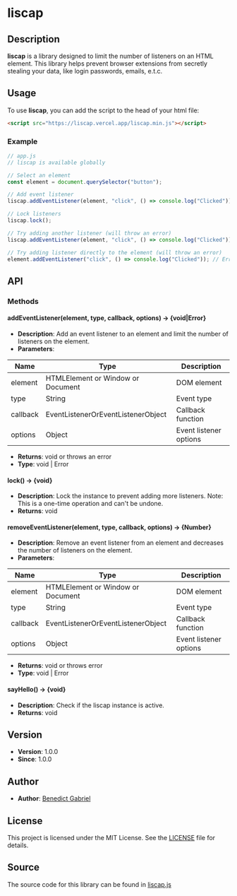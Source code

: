 # liscap

## Description

**liscap** is a library designed to limit the number of listeners on an HTML element. This library helps prevent browser extensions from secretly stealing your data, like login passwords, emails, e.t.c.

## Usage

To use **liscap**, you can add the script to the head of your html file:

```html
<script src="https://liscap.vercel.app/liscap.min.js"></script>
```

### Example

```javascript
// app.js
// liscap is available globally

// Select an element
const element = document.querySelector("button");

// Add event listener
liscap.addEventListener(element, "click", () => console.log("Clicked"));

// Lock listeners
liscap.lock();

// Try adding another listener (will throw an error)
liscap.addEventListener(element, "click", () => console.log("Clicked")); // Error: You can't add more listeners

// Try adding listener directly to the element (will throw an error)
element.addEventListener("click", () => console.log("Clicked")); // Error: Max listeners exceeded
```

## API

### Methods

#### addEventListener(element, type, callback, options) → {void|Error}

- **Description**: Add an event listener to an element and limit the number of listeners on the element.
- **Parameters**:

| Name     | Type                               | Description            |
| -------- | ---------------------------------- | ---------------------- |
| element  | HTMLElement or Window or Document  | DOM element            |
| type     | String                             | Event type             |
| callback | EventListenerOrEventListenerObject | Callback function      |
| options  | Object                             | Event listener options |

- **Returns**: void or throws an error
- **Type**: void | Error

#### lock() → {void}

- **Description**: Lock the instance to prevent adding more listeners. Note: This is a one-time operation and can't be undone.
- **Returns**: void

#### removeEventListener(element, type, callback, options) → {Number}

- **Description**: Remove an event listener from an element and decreases the number of listeners on the element.
- **Parameters**:

| Name     | Type                               | Description            |
| -------- | ---------------------------------- | ---------------------- |
| element  | HTMLElement or Window or Document  | DOM element            |
| type     | String                             | Event type             |
| callback | EventListenerOrEventListenerObject | Callback function      |
| options  | Object                             | Event listener options |

- **Returns**: void or throws error
- **Type**: void | Error

#### sayHello() → {void}

- **Description**: Check if the liscap instance is active.
- **Returns**: void

## Version

- **Version**: 1.0.0
- **Since**: 1.0.0

## Author

- **Author**: [Benedict Gabriel](mailto:benedictgabriel73@gmail.com)

## License

This project is licensed under the MIT License. See the [LICENSE](src/dist/liscap.min.js.LICENSE.txt) file for details.

## Source

The source code for this library can be found in [liscap.js](src/lib/liscap.js)
